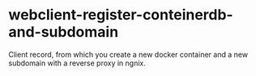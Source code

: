 # webclient-register-conteinerdb-and-subdomain
Client record, from which you create a new docker container and a new subdomain with a reverse proxy in ngnix.
